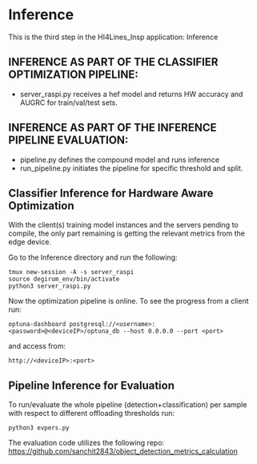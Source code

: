 # Inference

This is the third step in the HI4Lines_Insp application: Inference


## INFERENCE AS PART OF THE CLASSIFIER OPTIMIZATION PIPELINE:
* server_raspi.py         receives a hef model and returns HW accuracy and AUGRC for train/val/test sets.

## INFERENCE AS PART OF THE INFERENCE PIPELINE EVALUATION:
* pipeline.py             defines the compound model and runs inference 
* run_pipeline.py         initiates the pipeline for specific threshold and split.




## Classifier Inference for Hardware Aware Optimization

With the client(s) training model instances and the servers pending to compile, the only part remaining is getting the relevant metrics from the edge device.

Go to the Inference directory and run the following:

```
tmux new-session -A -s server_raspi
source degirum_env/bin/activate
python3 server_raspi.py
```

Now the optimization pipeline is online. To see the progress from a client run:

```
optuna-dashboard postgresql://<username>:<password>@<deviceIP>/optuna_db --host 0.0.0.0 --port <port>
```
and access from: 

```
http://<deviceIP>:<port>
```
## Pipeline Inference for Evaluation

To run/evaluate the whole pipeline (detection+classification) per sample with respect to different offloading thresholds run:

```
python3 evpers.py
```
The evaluation code utilizes the following repo: https://github.com/sanchit2843/object_detection_metrics_calculation


